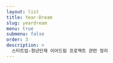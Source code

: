 ```yaml
---
layout: list
title: Year-Dream
slug: yeardream
menu: true
submenu: false
order: 3
description: >
  스타트업-청년인재 이어드림 프로젝트 관련 정리
---
```

